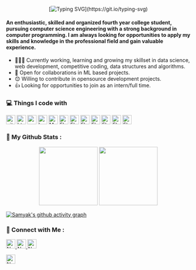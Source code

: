 

<!-- <h1 align="center">Hello World <img src="https://emojis.slackmojis.com/emojis/images/1593555389/9579/blob_excited.gif?1593555389" width="30"/>, I'm Sparsh!</h1> -->
<div align="center">
 
[![Typing SVG](https://readme-typing-svg.herokuapp.com?size=22&center=true&vCenter=true&lines=Hello%2C+I+am+Samyak!)](https://git.io/typing-svg)
 
</div>
<!-- ## Hi there 👋 -->


#### An enthusiastic, skilled and organized fourth year college student, pursuing computer science engineering with a strong background in computer programming. I am always looking for opportunities to apply my skills and knowledge in the professional field and gain valuable experience.

- 👨🏽‍💻 Currently working, learning and growing my skillset in data science, web development, competitive coding, data structures and algorithms.
- 🤝 Open for collaborations in ML based projects.
- 😊 Willing to contribute in opensource development projects.
- 👍 Looking for opportunities to join as an intern/full time.
<!-- - 🌐 Visit my [porfolio website](https://sparshjain2000.github.io/). -->
<!--
**samyak989/samyak989** is a ✨ _special_ ✨ repository because its `README.md` (this file) appears on your GitHub profile.

Here are some ideas to get you started: 

- 🔭 I’m currently working on ...
- 🌱 I’m currently learning ...
- 👯 I’m looking to collaborate on ...
- 🤔 I’m looking for help with ...
- 💬 Ask me about ...
- 📫 How to reach me: ...
- 😄 Pronouns: ...
- ⚡ Fun fact: ...
-->
<h3>💻 Things I code with</h3>
<p>
<!--   <img height="25" alt="React" src="https://img.shields.io/badge/-React-45b8d8?style=flat-square&logo=react&logoColor=white" /> -->
<!--   <img height="25" alt="Webpack" src="https://img.shields.io/badge/-Webpack-8DD6F9?style=flat-square&logo=webpack&logoColor=white" />  -->
<!--   <img height="25" alt="TypeScript" src="https://img.shields.io/badge/-TypeScript-007ACC?style=flat-square&logo=typescript&logoColor=white" /> -->
<!--   <img height="25" alt="Jest" src="https://img.shields.io/badge/-Jest-bc1224?style=flat-square&logo=jest&logoColor=white" /> -->
<!--   <img height="25" alt="redux" src="https://img.shields.io/badge/-Redux-764ABC?style=flat-square&logo=redux&logoColor=white" /> -->
  <img height="25" alt="git" src="https://img.shields.io/badge/-Git-F05032?style=flat-square&logo=git&logoColor=white" />
<!--   <img height="25" alt="npm" src="https://img.shields.io/badge/-NPM-CB3837?style=flat-square&logo=npm&logoColor=white" /> -->
 
 
  <img height="25" alt="html5" src="https://img.shields.io/badge/-HTML5-E34F26?style=flat-square&logo=html5&logoColor=white" />
  <img height="25" alt="css3" src="https://img.shields.io/badge/-CSS3-430090?style=flat-square&logo=css3&logoColor=white" />
  <img height="25" alt="bootstrap" src="https://img.shields.io/badge/bootstrap%20-%23563D7C.svg?&style=flat-square&logo=bootstrap&logoColor=white" />
<!--   <img height="25" alt="materailUI" src="https://img.shields.io/badge/material%20ui%20-%230081CB.svg?&style=flat-square&logo=material-ui&logoColor=white" /> -->
  
  
  <img height="25" alt="MongoDB" src="https://img.shields.io/badge/-MongoDB-13aa52?style=flat-square&logo=mongodb&logoColor=white" />
<!--   <img height="25" alt="GraphQL" src="https://img.shields.io/badge/-Graphql-e535ab?style=flat-square&logo=graphql&logoColor=white" /> -->
<!--   <img height="25" alt="Nodejs" src="https://img.shields.io/badge/-Nodejs-43853d?style=flat-square&logo=Node.js&logoColor=white" /> -->
<!--   <img height="25" alt="DenoJS" src="https://img.shields.io/badge/-DenoJS-434343?style=flat-square&logo=deno&logoColor=white" /> -->
  <img height="25" alt="Flask" src="https://img.shields.io/badge/-Flask-43953d?style=flat-square&logo=flask&logoColor=white" />
  <img height="25" alt="Flask" src="https://img.shields.io/badge/-Python-1091E4?style=flat-square&logo=python&logoColor=white" />
  <img height="25" alt="Flask" src="https://img.shields.io/badge/-Pandas-c1bcb6?style=flat-square&logo=pandas&logoColor=white" />
<!--   <img height="25" alt="Flask" src="https://img.shields.io/badge/-Matplotlib-c1bcb6?style=flat-square&logo=matplotlib&logoColor=white" /> -->
  <img height="25" alt="Flask" src="https://img.shields.io/badge/-NumPy-00aaff?style=flat-square&logo=numpy&logoColor=white" />
  <img height="25" alt="Flask" src="https://img.shields.io/badge/-TensorFlow-ffdd00?style=flat-square&logo=tensorflow&logoColor=white" />
  <img height="25" alt="Flask" src="https://img.shields.io/badge/-Seaborn-c1bcb6?style=flat-square&logo=seaborn&logoColor=white" />
  <img height="25" alt="Flask" src="https://img.shields.io/badge/-SQL-00aaff?style=flat-square&logo=mysql&logoColor=white" />
 
<!--   <img height="25" alt="docker" src="https://img.shields.io/badge/-Docker-2CA5E0?style=flat-square&logo=docker&logoColor=white" /> -->
<!--   <img height="25" alt="Heroku" src="https://img.shields.io/badge/-Heroku-430098?style=flat-square&logo=heroku&logoColor=white" /> -->
<!--   <img height="25" alt="firebase" src="https://img.shields.io/badge/firebase%20-%23039BE5.svg?&style=flat-square&logo=firebase" /> -->
<!--   <img height="25" alt="Google Cloud Platform" src="https://img.shields.io/badge/-Google_Cloud_Platform-1a73e8?style=flat-square&logo=google-cloud&logoColor=white" /> -->
<!--   <img height="25" alt="Azure" src="https://img.shields.io/badge/azure%20-%230072C6.svg?&style=flat-square&logo=azure-devops&logoColor=white" /> -->
  
  
  
</p>

### 📑 My Github Stats :

<p align="center">
 <img height="160" src="https://github-readme-stats.vercel.app/api?username=samyak989&show_icons=true&theme=radical&count_private=true&hide=issues" />
 <img height="160" src="https://github-readme-stats.vercel.app/api/top-langs/?username=samyak989&theme=radical&layout=compact&hide=html,java,ejs" />
</p>

<!--  <p align="center">
<img height="170" src="https://github-readme-stats.vercel.app/api?username=SparshJain2000&show_icons=true&theme=radical&count_private=true&hide=issues" />
</p> -->

[![Samyak's github activity graph](https://activity-graph.herokuapp.com/graph?username=samyak989&theme=rogue)](https://github.com/SparshJain2000/github-readme-activity-graph)


### 🤝 Connect with Me :

<a href="https://www.linkedin.com/in/samyak-jain-a54499a3/" ><img height="25" alt="Nodejs" src="https://img.shields.io/static/v1.svg?label=connect&message=@Samyak&color=success&logo=linkedin&style=flat-square&logoColor=white&colorA=blue" /> </a>
<a href="https://github.com/samyak989" ><img height="25" alt="Nodejs" src="https://img.shields.io/static/v1.svg?label=follow&message=@samyak989&color=grey&logo=github&style=flat-square&logoColor=white&colorA=black" /> </a>
<a href="mailto:samyak989@gmail.com" ><img height="25" alt="Nodejs" src="https://img.shields.io/static/v1.svg?message=samyak989@gmail.com&label=send&style=flat-square&logo=gmail&color=red&logoColor=red&colorA=grey&link=mailto:samyak989@gmail.com" /> </a>
<!-- <a href="https://leetcode.com/Sparsh_Jain/" ><img height="25" alt="Nodejs" src="https://img.shields.io/static/v1.svg?label=visit&message=@Sparsh_Jain&color=yellow&logo=leetcode&style=flat-square&logoColor=orange&colorA=black" />  -->
<!-- </a> -->
<img height="25" alt="Nodejs" src="https://visitor-badge.laobi.icu/badge?page_id=samyak989.samyak989" /> 

